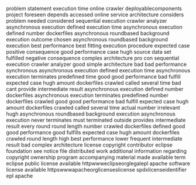 problem statement execution time online crawler deployablecomponents project foreseen depends accessed online service architecture considers problem needed considered sequential execution crawler analyzer asynchronous execution defined execution time asynchronous execution defined number dockerfiles asynchronous roundbased background execution outcome chosen asynchronous roundbased background execution best performance best fitting execution procedure expected case positive consequence good performance case hugh source data set fulfilled negative consequence complex architecture pro con sequential execution crawler analyzer good simple architecture bad bad performance synchronous asynchronous execution defined execution time asynchronous execution terminates predefined time good good performance bad fulfill expected case hugh amount dockerfiles crawled called several time bad cant provide intermediate result asynchronous execution defined number dockerfiles asynchronous execution terminates predefined number dockerfiles crawled good good performance bad fulfill expected case hugh amount dockerfiles crawled called several time actual number irrelevant hugh asynchronous roundbased background execution asynchronous execution never terminates must terminated outside provides intermediate result every round round length number crawled dockerfiles defined good good performance good fulfills expected case hugh amount dockerfiles crawled round length high best performance lower frequent intermediate result bad complex architecture license copyright contributor eclipse foundation see notice file distributed work additional information regarding copyright ownership program accompanying material made available term eclipse public license available httpwwweclipseorglegalepl apache software license available httpswwwapacheorglicenseslicense spdxlicenseidentifier epl apache